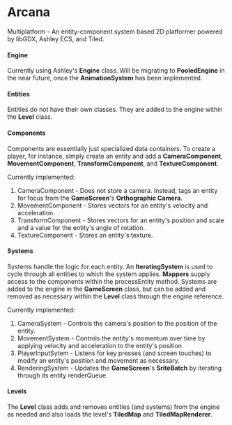 # Arcana

Multiplatform - An entity-component system based 2D platformer powered by libGDX, Ashley ECS, and Tiled.

#### Engine
Currently using Ashley's **Engine** class. Will be migrating to **PooledEngine** in the near future, once the **AnimationSystem** has been implemented.

#### Entities
Entities do not have their own classes. They are added to the engine within the **Level** class.

#### Components
Components are essentially just specialized data containers. To create a player, for instance, simply create an entity and add a **CameraComponent**, **MovementComponent**, **TransformComponent**, and **TextureComponent**.

Currently implemented:
1. CameraComponent - Does not store a camera. Instead, tags an entity for focus from the **GameScreen**'s **Orthographic Camera**.
2. MovementComponent - Stores vectors for an entity's velocity and acceleration.
3. TransformComponent - Stores vectors for an entity's position and scale and a value for the entity's angle of rotation.
4. TextureComponent - Stores an entity's texture.

#### Systems
Systems handle the logic for each entity. An **IteratingSystem** is used to cycle through all entities to which the system applies. **Mappers** supply access to the components within the processEntity method. Systems are added to the engine in the **GameScreen** class, but can be added and removed as necessary within the **Level** class through the engine reference.

Currently implemented:
1. CameraSystem - Controls the camera's position to the position of the entity.
2. MovementSystem - Controls the entity's momentum over time by applying velocity and acceleration to the entity's position.
3. PlayerInputSytem - Listens for key presses (and screen touches) to modify an entity's position and movement as necessary.
4. RenderingSystem - Updates the **GameScreen**'s **SriteBatch** by iterating through its entity renderQueue.

#### Levels
The **Level** class adds and removes entities (and systems) from the engine as needed and also loads the level's **TiledMap** and **TiledMapRenderer**.
